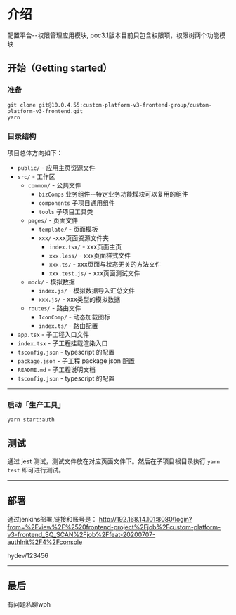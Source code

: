 # 介绍

配置平台--权限管理应用模块, poc3.1版本目前只包含权限项，权限树两个功能模块

## 开始（Getting started）

### 准备

```shell
git clone git@10.0.4.55:custom-platform-v3-frontend-group/custom-platform-v3-frontend.git
yarn
```

### 目录结构

项目总体方向如下：

- `public/` - 应用主页资源文件
- `src/` - 工作区
  - `commom/` - 公共文件
    - `bizComps` 业务组件--特定业务功能模块可以复用的组件
    - `components` 子项目通用组件
    - `tools` 子项目工具类
  - `pages/` - 页面文件
    - `template/` - 页面模板
    - `xxx/` -xxx页面资源文件夹
      - `index.tsx/` - xxx页面主页
      - `xxx.less/` -  xxx页面样式文件
      - `xxx.ts/` - xxx页面与状态无关的方法文件
      - `xxx.test.js/` - xxx页面测试文件
  - `mock/` - 模拟数据
    - `index.js/` - 模拟数据导入汇总文件
    - `xxx.js/` - xxx类型的模拟数据
  - `routes/` - 路由文件
    - `IconComp/` - 动态加载图标
    - `index.ts/` - 路由配置
- `app.tsx` - 子工程入口文件
- `index.tsx` - 子工程挂载渲染入口
- `tsconfig.json` - typescript 的配置
- `package.json` - 子工程 package json 配置
- `README.md` - 子工程说明文档
- `tsconfig.json` - typescript 的配置

-----

### 启动「生产工具」

```shell
yarn start:auth
```

## 测试

通过 jest 测试，测试文件放在对应页面文件下。然后在子项目根目录执行 `yarn test` 即可进行测试。

-----

## 部署

通过jenkins部署,链接和账号是：
http://192.168.14.101:8080/login?from=%2Fview%2F%2520frontend-project%2Fjob%2Fcustom-platform-v3-frontend_SQ_SCAN%2Fjob%2Ffeat-20200707-authInit%2F4%2Fconsole

hydev/123456

-----

## 最后

有问题私聊wph
